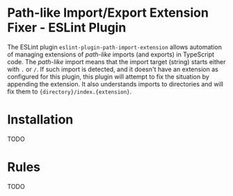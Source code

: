 # Path-like Import/Export Extension Fixer - ESLint Plugin
The ESLint plugin `eslint-plugin-path-import-extension` allows automation of managing extensions of *path-like* imports (and exports) in TypeScript code.
The *path-like* import means that the import target (string) starts either with `.` or `/`.
If such import is detected, and it doesn't have an extension as configured for this plugin, this plugin will attempt to fix the situation by appending the extension.
It also understands imports to directories and will fix them to `{directory}/index.{extension}`.

# Installation
TODO

# Rules
TODO
